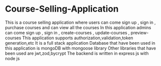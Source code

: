 # Course-Selling-Application
This is a course selling application where users can come sign up , sign in , purchase courses and can view all the courses
In this application admins can come sign up , sign in , create-courses , update-courses , preview-courses
This application supports authorization,validation,token generation,etc
It is a full stack application 
Database that have been used in this application is mongoDB with mongoose library
Other libraries that have been used are jwt,zod,bycrypt
The backend is written in express js with node js 

